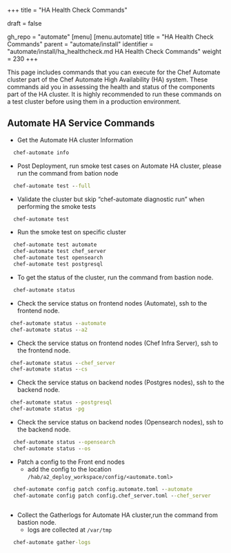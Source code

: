 +++
title = "HA Health Check Commands"

draft = false

gh_repo = "automate"
[menu]
  [menu.automate]
    title = "HA Health Check Commands"
    parent = "automate/install"
    identifier = "automate/install/ha_healthcheck.md HA Health Check Commands"
    weight = 230
+++

This page includes commands that you can execute for the Chef Automate cluster part of the Chef Automate High Availability (HA) system. These commands aid you in assessing the health and status of the components part of the HA cluster. It is highly recommended to run these commands on a test cluster before using them in a production environment.
## Automate HA Service Commands

- Get the Automate HA cluster Information 
```cmd
  chef-automate info 
```

- Post Deployment, run smoke test cases on Automate HA cluster, please run the command from bation node

```cmd
  chef-automate test --full 
```

- Validate the cluster but skip “chef-automate diagnostic run” when performing the smoke tests

```cmd
  chef-automate test  
```

- Run the smoke test on specific cluster 
```cmd
  chef-automate test automate
  chef-automate test chef_server
  chef-automate test opensearch
  chef-automate test postgresql 
```


- To get the status of the cluster, run the command from bastion node.

```cmd
  chef-automate status 
```

- Check the service status on frontend nodes (Automate), ssh to the frontend node.
 ```cmd 
  chef-automate status --automate
  chef-automate status --a2 
```

- Check the service status on frontend nodes (Chef Infra Server), ssh to the frontend node.
 ```cmd 
  chef-automate status --chef_server
  chef-automate status --cs
```

- Check the service status on backend nodes (Postgres nodes), ssh to the backend node.
 ```cmd 
  chef-automate status --postgresql
  chef-automate status -pg
```

- Check the service status on backend nodes (Opensearch nodes), ssh to the backend node.
```cmd 
  chef-automate status --opensearch
  chef-automate status --os
```

- Patch a config to the Front end nodes 
  - add the config to the location `/hab/a2_deploy_workspace/config/<automate.toml>`
``` cmd
  chef-automate config patch config.automate.toml --automate 
  chef-automate config patch config.chef_server.toml --chef_server 
  
```

- Collect the Gatherlogs for Automate HA cluster,run the command from bastion node.  
    - logs are collected at `/var/tmp`
```cmd
  chef-automate gather-logs
```